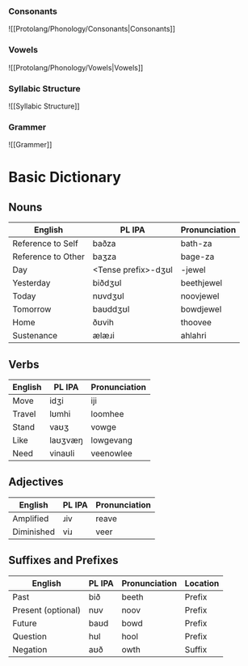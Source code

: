 ### Consonants
![[Protolang/Phonology/Consonants|Consonants]]
### Vowels
![[Protolang/Phonology/Vowels|Vowels]]
### Syllabic Structure
![[Syllabic Structure]]

### Grammer
![[Grammer]]

# Basic Dictionary
## Nouns

| English | PL IPA | Pronunciation |
| --- | --- | --- |
| Reference to Self | baðza | bath-za |
| Reference to Other | baʒza | bage-za |
| Day | \<Tense prefix>-dʒʊl  | -jewel |
| Yesterday | biðdʒʊl | beethjewel |
| Today | nʊvdʒʊl | noovjewel |
| Tomorrow | baʊddʒʊl | bowdjewel |
| Home | ðʊvih | thoovee |
| Sustenance | ælæɹi | ahlahri |

## Verbs

| English | PL IPA | Pronunciation |
| --- | --- | --- |
| Move | idʒi | iji |
| Travel | lʊmhi | loomhee |
| Stand | vaʊʒ | vowge |
| Like | laʊʒvæŋ | lowgevang |
| Need | vinaʊli | veenowlee |

## Adjectives

| English | PL IPA | Pronunciation |
| --- | --- | --- |
| Amplified | ɹiv | reave |
| Diminished | viɹ | veer |

## Suffixes and Prefixes

| English | PL IPA | Pronunciation | Location |
| --- | --- | --- | --- |
| Past | bið | beeth | Prefix |
| Present (optional) | nʊv | noov | Prefix |
| Future | baʊd | bowd | Prefix |
| Question | hʊl | hool | Prefix |
| Negation | aʊð | owth | Suffix |